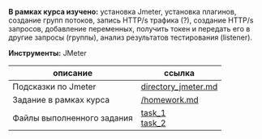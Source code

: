 **В рамках курса изучено:** установка Jmeter, установка плагинов, создание групп потоков, запись HTTP/s трафика (?), создание HTTP/s запросов, добавление переменных, получить токен и передать его в другие запросы (группы), анализ результатов тестирования (listener).

**Инструменты:** JMeter

| описание                   | ссылка                                                       |
| -------------------------- | ------------------------------------------------------------ |
| Подсказки по Jmeter        | [directory_jmeter.md](https://github.com/AG-Sokolova/testingCourse/blob/jmeter/directory_jmeter.md) |
| Задание в рамках курса     | [/homework.md](https://github.com/AG-Sokolova/testingCourse/blob/jmeter/homework.md) |
| Файлы выполненного задания | [task_1](https://github.com/AG-Sokolova/testingCourse/tree/jmeter/HW_1)<br>[task_2](https://github.com/AG-Sokolova/testingCourse/blob/jmeter/Homework_2.jmx) |

